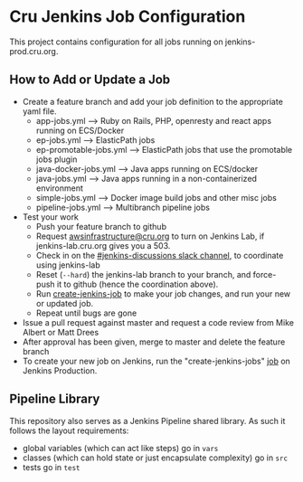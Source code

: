 Cru Jenkins Job Configuration
=============================

This project contains configuration for all jobs running on jenkins-prod.cru.org.

How to Add or Update a Job
----------------
* Create a feature branch and add your job definition to the appropriate yaml file.
  * app-jobs.yml --> Ruby on Rails, PHP, openresty and react apps running on ECS/Docker
  * ep-jobs.yml --> ElasticPath jobs
  * ep-promotable-jobs.yml --> ElasticPath jobs that use the promotable jobs plugin
  * java-docker-jobs.yml --> Java apps running on ECS/docker
  * java-jobs.yml --> Java apps running in a non-containerized environment
  * simple-jobs.yml --> Docker image build jobs and other misc jobs
  * pipeline-jobs.yml --> Multibranch pipeline jobs
* Test your work
  * Push your feature branch to github
  * Request awsinfrastructure@cru.org to turn on Jenkins Lab, if jenkins-lab.cru.org gives you a 503.
  * Check in on the [#jenkins-discussions slack channel][3], to coordinate using jenkins-lab
  * Reset (`--hard`) the jenkins-lab branch to your branch, and force-push it to github (hence the coordination above).
  * Run [create-jenkins-job][1] to make your job changes, and run your new or updated job.
  * Repeat until bugs are gone
* Issue a pull request against master and request a code review from Mike Albert or Matt Drees
* After approval has been given, merge to master and delete the feature branch
* To create your new job on Jenkins, run the "create-jenkins-jobs" [job][2] on Jenkins Production.


Pipeline Library
----------------
This repository also serves as a Jenkins Pipeline shared library.
As such it follows the layout requirements:
 * global variables (which can act like steps) go in `vars`
 * classes (which can hold state or just encapsulate complexity) go in `src`
 * tests go in `test`

[1]: https://jenkins-lab.cru.org/job/create-jenkins-jobs/
[2]: https://jenkins-prod.cru.org/job/create-jenkins-jobs/
[3]: https://cru-main.slack.com/messages/CG3S8668P
